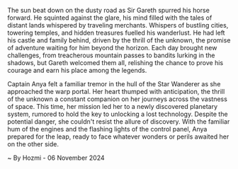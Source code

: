 
The sun beat down on the dusty road as Sir Gareth spurred his horse forward. He squinted against the glare, his mind filled with the tales of distant lands whispered by traveling merchants. Whispers of bustling cities, towering temples, and hidden treasures fuelled his wanderlust. He had left his castle and family behind, driven by the thrill of the unknown, the promise of adventure waiting for him beyond the horizon. Each day brought new challenges, from treacherous mountain passes to bandits lurking in the shadows, but Gareth welcomed them all, relishing the chance to prove his courage and earn his place among the legends. 

Captain Anya felt a familiar tremor in the hull of the Star Wanderer as she approached the warp portal. Her heart thumped with anticipation, the thrill of the unknown a constant companion on her journeys across the vastness of space. This time, her mission led her to a newly discovered planetary system, rumored to hold the key to unlocking a lost technology. Despite the potential danger, she couldn't resist the allure of discovery.  With the familiar hum of the engines and the flashing lights of the control panel, Anya prepared for the leap, ready to face whatever wonders or perils awaited her on the other side. 

~ By Hozmi - 06 November 2024
